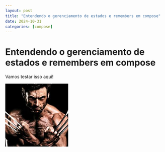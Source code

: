 ```yaml
---
layout: post
title: "Entendendo o gerenciamento de estados e remembers em compose"
date: 2024-10-31
categories: [compose]
---
```


# Entendendo o gerenciamento de estados e remembers em compose

Vamos testar isso aqui!

![alt text](../assets/images/logan.jpg)